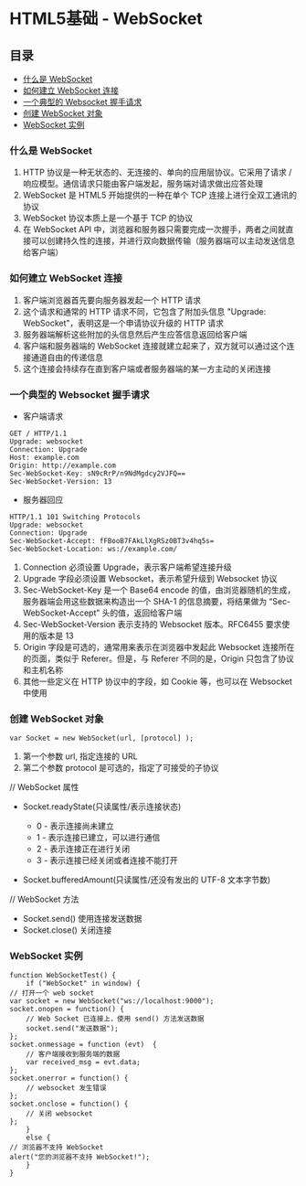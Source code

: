 # HTML5基础 - WebSocket

## 目录
- [什么是 WebSocket](#什么是-websocket)
- [如何建立 WebSocket 连接](#如何建立-websocket-连接)
- [一个典型的 Websocket 握手请求](#一个典型的-websocket-握手请求)
- [创建 WebSocket 对象](#创建-WebSocket-对象)
- [WebSocket 实例](#websocket-实例)

### 什么是 WebSocket

1. HTTP 协议是一种无状态的、无连接的、单向的应用层协议。它采用了请求 / 响应模型。通信请求只能由客户端发起，服务端对请求做出应答处理
2. WebSocket 是 HTML5 开始提供的一种在单个 TCP 连接上进行全双工通讯的协议
3. WebSocket 协议本质上是一个基于 TCP 的协议
4. 在 WebSocket API 中，浏览器和服务器只需要完成一次握手，两者之间就直接可以创建持久性的连接，并进行双向数据传输（服务器端可以主动发送信息给客户端）

### 如何建立 WebSocket 连接

1. 客户端浏览器首先要向服务器发起一个 HTTP 请求
2. 这个请求和通常的 HTTP 请求不同，它包含了附加头信息 "Upgrade: WebSocket"，表明这是一个申请协议升级的 HTTP 请求
3. 服务器端解析这些附加的头信息然后产生应答信息返回给客户端
4. 客户端和服务器端的 WebSocket 连接就建立起来了，双方就可以通过这个连接通道自由的传递信息
5. 这个连接会持续存在直到客户端或者服务器端的某一方主动的关闭连接

### 一个典型的 Websocket 握手请求

* 客户端请求

```
GET / HTTP/1.1
Upgrade: websocket
Connection: Upgrade
Host: example.com
Origin: http://example.com
Sec-WebSocket-Key: sN9cRrP/n9NdMgdcy2VJFQ==
Sec-WebSocket-Version: 13
```

* 服务器回应

```
HTTP/1.1 101 Switching Protocols
Upgrade: websocket
Connection: Upgrade
Sec-WebSocket-Accept: fFBooB7FAkLlXgRSz0BT3v4hq5s=
Sec-WebSocket-Location: ws://example.com/
```

1. Connection 必须设置 Upgrade，表示客户端希望连接升级
2. Upgrade 字段必须设置 Websocket，表示希望升级到 Websocket 协议
3. Sec-WebSocket-Key 是一个 Base64 encode 的值，由浏览器随机的生成，服务器端会用这些数据来构造出一个 SHA-1 的信息摘要，将结果做为 “Sec-WebSocket-Accept” 头的值，返回给客户端
4. Sec-WebSocket-Version 表示支持的 Websocket 版本。RFC6455 要求使用的版本是 13
5. Origin 字段是可选的，通常用来表示在浏览器中发起此 Websocket 连接所在的页面，类似于 Referer。但是，与 Referer 不同的是，Origin 只包含了协议和主机名称
6. 其他一些定义在 HTTP 协议中的字段，如 Cookie 等，也可以在 Websocket 中使用

### 创建 WebSocket 对象

```var Socket = new WebSocket(url, [protocol] );```

1. 第一个参数 url, 指定连接的 URL
2. 第二个参数 protocol 是可选的，指定了可接受的子协议

// WebSocket 属性

* Socket.readyState(只读属性/表示连接状态)

    - 0 - 表示连接尚未建立
    - 1 - 表示连接已建立，可以进行通信
    - 2 - 表示连接正在进行关闭
    - 3 - 表示连接已经关闭或者连接不能打开

* Socket.bufferedAmount(只读属性/还没有发出的 UTF-8 文本字节数)

// WebSocket 方法

- Socket.send()     使用连接发送数据
- Socket.close()    关闭连接


### WebSocket 实例

```
function WebSocketTest() {
    if ("WebSocket" in window) {
// 打开一个 web socket
var socket = new WebSocket("ws://localhost:9000");
socket.onopen = function() {
    // Web Socket 已连接上，使用 send() 方法发送数据
    socket.send("发送数据");
};
socket.onmessage = function (evt)  {
    // 客户端接收到服务端的数据
    var received_msg = evt.data;
};
socket.onerror = function() {
    // websocket 发生错误
};
socket.onclose = function() {
    // 关闭 websocket
};
    }
    else {
// 浏览器不支持 WebSocket
alert("您的浏览器不支持 WebSocket!");
    }
}
```

